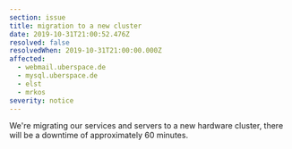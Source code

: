 ```yaml
---
section: issue
title: migration to a new cluster
date: 2019-10-31T21:00:52.476Z
resolved: false
resolvedWhen: 2019-10-31T21:00:00.000Z
affected:
  - webmail.uberspace.de
  - mysql.uberspace.de
  - elst
  - mrkos
severity: notice
---
```

We're migrating our services and servers to a new hardware cluster, there will be a downtime of approximately 60 minutes.
